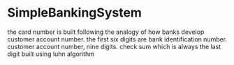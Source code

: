 # SimpleBankingSystem
the card number is built following the analogy of how banks develop customer account number.
the first six digits are bank identification number.
customer account number, nine digits.
check sum which is always the last digit built using luhn algorithm
